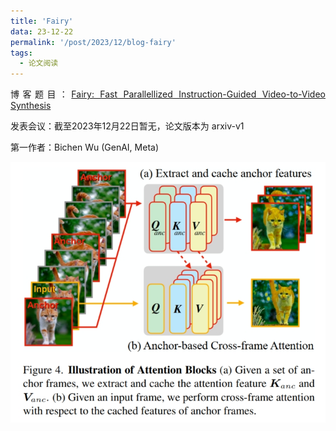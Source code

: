 ```yaml
---
title: 'Fairy'
data: 23-12-22
permalink: '/post/2023/12/blog-fairy'
tags:
  - 论文阅读
---
```


<p style="text-align:justify; text-justify:inter-ideograph;"> 博客题目：<a href="https://arxiv.org/abs/2312.13834" target="_blank" title="Fairy">Fairy: Fast Parallellized Instruction-Guided Video-to-Video Synthesis</a></p>

<p style="text-align:justify; text-justify:inter-ideograph;">发表会议：截至2023年12月22日暂无，论文版本为 arxiv-v1</p>

<p style="text-align:justify; text-justify:inter-ideograph;">第一作者：Bichen Wu (GenAI, Meta)</p>

![Fairy architecture](/images/paper_Fairy_architecture.png)
